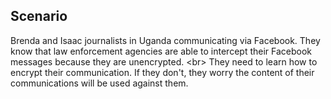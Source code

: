 
## Scenario

Brenda and Isaac journalists in Uganda communicating via Facebook. They know that law enforcement agencies are able to intercept their Facebook messages because they are unencrypted.
&lt;br&gt;
They need to learn how to encrypt their communication. If they don&#39;t, they worry the content of their communications will be used against them.
